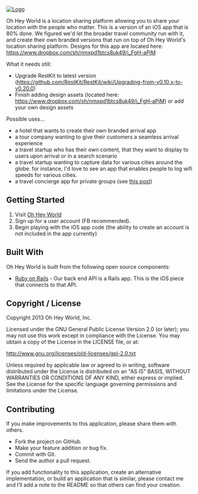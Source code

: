 <a href="http://www.ohheyworld.com/">![Logo](http://blog.ohheyworld.com/wp-content/uploads/2013/04/logo_transparent_no_shad.png)</a>

Oh Hey World is a location sharing platform allowing you to share your location with the people who matter. This is a version of an iOS app that is 80% done. We figured we'd let the broader travel community run with it, and create their own branded versions that run on top of Oh Hey World's location sharing platform.
Designs for this app are located here: https://www.dropbox.com/sh/nmxpd1btcs8uk49/j_FgH-aPjM

What it needs still:
- Upgrade RestKit to latest version (https://github.com/RestKit/RestKit/wiki/Upgrading-from-v0.10.x-to-v0.20.0)
- Finish adding design assets (located here: https://www.dropbox.com/sh/nmxpd1btcs8uk49/j_FgH-aPjM) or add your own design assets

Possible uses...
- a hotel that wants to create their own branded arrival app
- a tour company wanting to give their customers a seamless arrival experience
- a travel startup who has their own content, that they want to display to users upon arrival or in a search scenario
- a travel startup wanting to capture data for various cities around the globe. for instance, I'd love to see an app that enables people to log wifi speeds for various cities.
- a travel concierge app for private groups (see <a href="http://geekestateblog.com/absurd-idea-real-estate-franchises/">this post</a>)

## Getting Started

1. Visit <a href="http://www.ohheyworld.com">Oh Hey World</a>
2. Sign up for a user account (FB recommended).
3. Begin playing with the iOS app code (the ability to create an account is not included in the app currently)

## Built With

Oh Hey World is built from the following open source components:

- [Ruby on Rails](https://github.com/rails/rails) - Our back end API is a Rails app. This is the iOS piece that connects to that API.

## Copyright / License

Copyright 2013 Oh Hey World, Inc.

Licensed under the GNU General Public License Version 2.0 (or later);
you may not use this work except in compliance with the License.
You may obtain a copy of the License in the LICENSE file, or at:

   http://www.gnu.org/licenses/old-licenses/gpl-2.0.txt

Unless required by applicable law or agreed to in writing, software
distributed under the License is distributed on an "AS IS" BASIS,
WITHOUT WARRANTIES OR CONDITIONS OF ANY KIND, either express or implied.
See the License for the specific language governing permissions and
limitations under the License.

## Contributing

If you make improvements to this application, please share them with others.

- Fork the project on GitHub.
- Make your feature addition or bug fix.
- Commit with Git.
- Send the author a pull request.

If you add functionality to this application, create an alternative implementation, or build an application that is similar, please contact me and I’ll add a note to the README so that others can find your creation.


